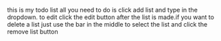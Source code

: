 this is my todo list all you need to do is click add list and type in the dropdown. to edit click the edit button after the list is made.if you want to delete a list just use the bar in the middle to select the list and click the remove list button